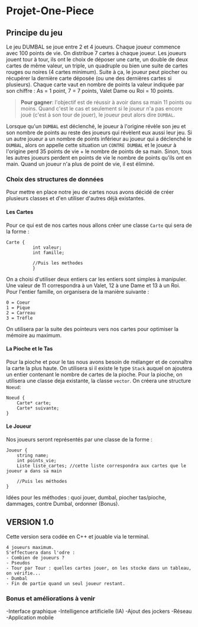 # Projet-One-Piece

## Principe du jeu 
Le jeu DUMBAL se joue entre 2 et 4 joueurs. Chaque joueur commence avec 100 points de vie. On distribue 7 cartes à chaque joueur. Les joueurs jouent tour à tour, ils ont le choix de déposer une carte, un double de deux cartes de même valeur, un triple, un quadruple ou bien une suite de cartes rouges ou noires (4 cartes minimum). Suite à ça, le joueur peut piocher ou récupérer la dernière carte déposée (ou une des dernières cartes si plusieurs).
Chaque carte vaut en nombre de points la valeur indiquée par son chiffre : As = 1 point, 7 = 7 points, Valet Dame ou Roi = 10 points.

> __Pour gagner__: l'objectif est de réussir à avoir dans sa main 11 points ou moins. Quand c'est le cas et seulement si le joueur n'a pas encore joué (c'est à son tour de jouer), le joueur peut alors dire `DUMBAL`. 

Lorsque qu'un `DUMBAL` est déclenché, le joueur à l'origine révèle son jeu et son nombre de points au reste des joueurs qui révèlent eux aussi leur jeu. Si un autre joueur a un nombre de points inférieur au joueur qui a déclenché le `DUMBAL`, alors on appelle cette situation un `CONTRE DUMBAL` et le joueur à l'origine perd 35 points de vie + le nombre de points de sa main.
Sinon, tous les autres joueurs perdent en points de vie le nombre de points qu'ils ont en main.
Quand un joueur n'a plus de point de vie, il est éliminé.

### Choix des structures de données
Pour mettre en place notre jeu de cartes nous avons décidé de créer plusieurs classes et d'en utiliser d'autres déjà existantes.

#### Les Cartes
Pour ce qui est de nos cartes nous allons créer une classe `Carte` qui sera de la forme : 
~~~
Carte {
          int valeur;
          int famille;
          
          //Puis les methodes
          }
~~~
On a choisi d'utiliser deux entiers car les entiers sont simples à manipuler. Une valeur de 11 correspondra à un Valet, 12 à une Dame et 13 à un Roi. Pour l'entier famille, on organisera de la manière suivante : 
~~~
0 = Coeur
1 = Pique
2 = Carreau
3 = Trèfle
~~~
On utilisera par la suite des pointeurs vers nos cartes pour optimiser la mémoire au maximum.

#### La Pioche et le Tas
Pour la pioche et pour le tas nous avons besoin de mélanger et de connaître la carte la plus haute.
On utilisera si il existe le type `Stack` auquel on ajoutera un entier contenant le nombre de cartes de la pioche.
Pour la pioche, on utilisera une classe deja existante, la classe `vector`.
On créera une structure `Noeud`:
~~~
Noeud {
    Carte* carte;
    Carte* suivante;
}
~~~ 

#### Le Joueur
Nos joueurs seront représentés par une classe de la forme :
~~~
Joueur {
	string name;
	int points_vie; 
	Liste liste_cartes; //cette liste correspondra aux cartes que le joueur a dans sa main

	//Puis les méthodes
}
~~~
Idées pour les méthodes : quoi jouer, dumbal, piocher tas/pioche, dammages, contre Dumbal, ordonner (Bonus).


## VERSION 1.0

Cette version sera codée en C++ et jouable via le terminal.
~~~
4 joueurs maximum.
S'effectuera dans l'odre :
- Combien de joueurs ?
- Pseudos
- Tour par Tour : quelles cartes jouer, on les stocke dans un tableau, on vérifie...
- Dumbal
- Fin de partie quand un seul joueur restant.
~~~

### Bonus et améliorations à venir
-Interface graphique
-Intelligence artificielle (IA)
-Ajout des jockers
-Réseau
-Application mobile
